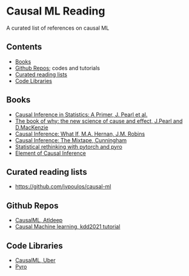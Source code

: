 # Causal ML Reading
A curated list of references on causal ML

## Contents
* [Books](#books)
* [Github Repos](#gh); codes and tutorials
* [Curated reading lists](#readings)
* [Code Libraries](#libraries)

## <div id='books'>Books</div>
* [Causal Inference in Statistics: A Primer, J. Pearl et al.](http://bayes.cs.ucla.edu/PRIMER/)
* [The book of why: the new science of cause and effect, J.Pearl and D.MacKenzie](http://bayes.cs.ucla.edu/WHY/)
* [Causal Inference: What If, M.A. Hernan, J.M. Robins](https://cdn1.sph.harvard.edu/wp-content/uploads/sites/1268/2019/10/ci_hernanrobins_1oct19.pdf)
* [Causal Inference: The Mixtape, Cunningham](https://mixtape.scunning.com/)
* [Statistical rethinking with pytorch and pyro](https://github.com/fehiepsi/rethinking-numpyro)
* [Element of Causal Inference](https://library.oapen.org/bitstream/id/056a11be-ce3a-44b9-8987-a6c68fce8d9b/11283.pdf)


## <div id='readings'>Curated reading lists</div>
* https://github.com/jvpoulos/causal-ml


## <div id='gh'>Github Repos</div>
* [CausalML, Atldeep](https://github.com/altdeep/causalML)
* [Causal Machine learning, kdd2021 tutorial](https://github.com/causal-machine-learning/kdd2021-tutorial)

## <div id='libraries'>Code Libraries</div>
* [CausalML, Uber](https://github.com/uber/causalml)
* [Pyro](https://github.com/pyro-ppl/pyro)
